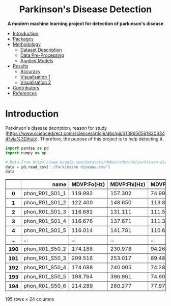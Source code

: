 <div align="center"> <h1>Parkinson's Disease Detection</h1> </div>
<div align="center"><b>A modern machine learning project for detection of parkinson's disease</b></div>

- [Introduction](#introduction)
- [Packages](#packages)
- [Methodology](#methodology)
  - [Dataset Description](#dataset-description)
  - [Data Pre-Processing](#dataset-description)
  - [Applied Models](#applied-models)
- [Results](#results)
  - [Accuracy](#results)
  - [Visualisation 1](#visualization-1)
  - [Visualisation 2](#visualization-2)
- [Contributors](#contributors)
- [References](#references)

# Introduction

Parkinson's disease decription, reason for study (https://www.sciencedirect.com/science/article/abs/pii/S1386505618303344?via%3Dihub). Therefore, the pupose of this project is to help detecting it.


```python
import pandas as pd
import numpy as np
```


```python
# Data From https://www.kaggle.com/datasets/debasisdotcom/parkinson-disease-detection?resource=download
data = pd.read_csv('./Parkinsson disease.csv')
data
```




<div>
<style scoped>
    .dataframe tbody tr th:only-of-type {
        vertical-align: middle;
    }

    .dataframe tbody tr th {
        vertical-align: top;
    }

    .dataframe thead th {
        text-align: right;
    }
</style>
<table border="1" class="dataframe">
  <thead>
    <tr style="text-align: right;">
      <th></th>
      <th>name</th>
      <th>MDVP:Fo(Hz)</th>
      <th>MDVP:Fhi(Hz)</th>
      <th>MDVP:Flo(Hz)</th>
      <th>MDVP:Jitter(%)</th>
      <th>MDVP:Jitter(Abs)</th>
      <th>MDVP:RAP</th>
      <th>MDVP:PPQ</th>
      <th>Jitter:DDP</th>
      <th>MDVP:Shimmer</th>
      <th>...</th>
      <th>Shimmer:DDA</th>
      <th>NHR</th>
      <th>HNR</th>
      <th>status</th>
      <th>RPDE</th>
      <th>DFA</th>
      <th>spread1</th>
      <th>spread2</th>
      <th>D2</th>
      <th>PPE</th>
    </tr>
  </thead>
  <tbody>
    <tr>
      <th>0</th>
      <td>phon_R01_S01_1</td>
      <td>119.992</td>
      <td>157.302</td>
      <td>74.997</td>
      <td>0.00784</td>
      <td>0.00007</td>
      <td>0.00370</td>
      <td>0.00554</td>
      <td>0.01109</td>
      <td>0.04374</td>
      <td>...</td>
      <td>0.06545</td>
      <td>0.02211</td>
      <td>21.033</td>
      <td>1</td>
      <td>0.414783</td>
      <td>0.815285</td>
      <td>-4.813031</td>
      <td>0.266482</td>
      <td>2.301442</td>
      <td>0.284654</td>
    </tr>
    <tr>
      <th>1</th>
      <td>phon_R01_S01_2</td>
      <td>122.400</td>
      <td>148.650</td>
      <td>113.819</td>
      <td>0.00968</td>
      <td>0.00008</td>
      <td>0.00465</td>
      <td>0.00696</td>
      <td>0.01394</td>
      <td>0.06134</td>
      <td>...</td>
      <td>0.09403</td>
      <td>0.01929</td>
      <td>19.085</td>
      <td>1</td>
      <td>0.458359</td>
      <td>0.819521</td>
      <td>-4.075192</td>
      <td>0.335590</td>
      <td>2.486855</td>
      <td>0.368674</td>
    </tr>
    <tr>
      <th>2</th>
      <td>phon_R01_S01_3</td>
      <td>116.682</td>
      <td>131.111</td>
      <td>111.555</td>
      <td>0.01050</td>
      <td>0.00009</td>
      <td>0.00544</td>
      <td>0.00781</td>
      <td>0.01633</td>
      <td>0.05233</td>
      <td>...</td>
      <td>0.08270</td>
      <td>0.01309</td>
      <td>20.651</td>
      <td>1</td>
      <td>0.429895</td>
      <td>0.825288</td>
      <td>-4.443179</td>
      <td>0.311173</td>
      <td>2.342259</td>
      <td>0.332634</td>
    </tr>
    <tr>
      <th>3</th>
      <td>phon_R01_S01_4</td>
      <td>116.676</td>
      <td>137.871</td>
      <td>111.366</td>
      <td>0.00997</td>
      <td>0.00009</td>
      <td>0.00502</td>
      <td>0.00698</td>
      <td>0.01505</td>
      <td>0.05492</td>
      <td>...</td>
      <td>0.08771</td>
      <td>0.01353</td>
      <td>20.644</td>
      <td>1</td>
      <td>0.434969</td>
      <td>0.819235</td>
      <td>-4.117501</td>
      <td>0.334147</td>
      <td>2.405554</td>
      <td>0.368975</td>
    </tr>
    <tr>
      <th>4</th>
      <td>phon_R01_S01_5</td>
      <td>116.014</td>
      <td>141.781</td>
      <td>110.655</td>
      <td>0.01284</td>
      <td>0.00011</td>
      <td>0.00655</td>
      <td>0.00908</td>
      <td>0.01966</td>
      <td>0.06425</td>
      <td>...</td>
      <td>0.10470</td>
      <td>0.01767</td>
      <td>19.649</td>
      <td>1</td>
      <td>0.417356</td>
      <td>0.823484</td>
      <td>-3.747787</td>
      <td>0.234513</td>
      <td>2.332180</td>
      <td>0.410335</td>
    </tr>
    <tr>
      <th>...</th>
      <td>...</td>
      <td>...</td>
      <td>...</td>
      <td>...</td>
      <td>...</td>
      <td>...</td>
      <td>...</td>
      <td>...</td>
      <td>...</td>
      <td>...</td>
      <td>...</td>
      <td>...</td>
      <td>...</td>
      <td>...</td>
      <td>...</td>
      <td>...</td>
      <td>...</td>
      <td>...</td>
      <td>...</td>
      <td>...</td>
      <td>...</td>
    </tr>
    <tr>
      <th>190</th>
      <td>phon_R01_S50_2</td>
      <td>174.188</td>
      <td>230.978</td>
      <td>94.261</td>
      <td>0.00459</td>
      <td>0.00003</td>
      <td>0.00263</td>
      <td>0.00259</td>
      <td>0.00790</td>
      <td>0.04087</td>
      <td>...</td>
      <td>0.07008</td>
      <td>0.02764</td>
      <td>19.517</td>
      <td>0</td>
      <td>0.448439</td>
      <td>0.657899</td>
      <td>-6.538586</td>
      <td>0.121952</td>
      <td>2.657476</td>
      <td>0.133050</td>
    </tr>
    <tr>
      <th>191</th>
      <td>phon_R01_S50_3</td>
      <td>209.516</td>
      <td>253.017</td>
      <td>89.488</td>
      <td>0.00564</td>
      <td>0.00003</td>
      <td>0.00331</td>
      <td>0.00292</td>
      <td>0.00994</td>
      <td>0.02751</td>
      <td>...</td>
      <td>0.04812</td>
      <td>0.01810</td>
      <td>19.147</td>
      <td>0</td>
      <td>0.431674</td>
      <td>0.683244</td>
      <td>-6.195325</td>
      <td>0.129303</td>
      <td>2.784312</td>
      <td>0.168895</td>
    </tr>
    <tr>
      <th>192</th>
      <td>phon_R01_S50_4</td>
      <td>174.688</td>
      <td>240.005</td>
      <td>74.287</td>
      <td>0.01360</td>
      <td>0.00008</td>
      <td>0.00624</td>
      <td>0.00564</td>
      <td>0.01873</td>
      <td>0.02308</td>
      <td>...</td>
      <td>0.03804</td>
      <td>0.10715</td>
      <td>17.883</td>
      <td>0</td>
      <td>0.407567</td>
      <td>0.655683</td>
      <td>-6.787197</td>
      <td>0.158453</td>
      <td>2.679772</td>
      <td>0.131728</td>
    </tr>
    <tr>
      <th>193</th>
      <td>phon_R01_S50_5</td>
      <td>198.764</td>
      <td>396.961</td>
      <td>74.904</td>
      <td>0.00740</td>
      <td>0.00004</td>
      <td>0.00370</td>
      <td>0.00390</td>
      <td>0.01109</td>
      <td>0.02296</td>
      <td>...</td>
      <td>0.03794</td>
      <td>0.07223</td>
      <td>19.020</td>
      <td>0</td>
      <td>0.451221</td>
      <td>0.643956</td>
      <td>-6.744577</td>
      <td>0.207454</td>
      <td>2.138608</td>
      <td>0.123306</td>
    </tr>
    <tr>
      <th>194</th>
      <td>phon_R01_S50_6</td>
      <td>214.289</td>
      <td>260.277</td>
      <td>77.973</td>
      <td>0.00567</td>
      <td>0.00003</td>
      <td>0.00295</td>
      <td>0.00317</td>
      <td>0.00885</td>
      <td>0.01884</td>
      <td>...</td>
      <td>0.03078</td>
      <td>0.04398</td>
      <td>21.209</td>
      <td>0</td>
      <td>0.462803</td>
      <td>0.664357</td>
      <td>-5.724056</td>
      <td>0.190667</td>
      <td>2.555477</td>
      <td>0.148569</td>
    </tr>
  </tbody>
</table>
<p>195 rows × 24 columns</p>
</div>


